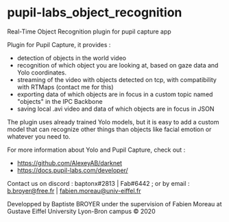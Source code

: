 # pupil-labs_object_recognition
Real-Time Object Recognition plugin for pupil capture app

Plugin for Pupil Capture, it provides : 
- detection of objects in the world video
- recognition of which object you are looking at, based on gaze data and Yolo coordinates.
- streaming of the video with objects detected on tcp, with compatibility with RTMaps (contact me for this)
- exporting data of which objects are in focus in a custom topic named "objects" in the IPC Backbone
- saving local .avi video and data of which objects are in focus in JSON

The plugin uses already trained Yolo models, but it is easy to add a custom model that can recognize other things than objects like facial emotion or whatever you need to.

For more information about Yolo and Pupil Capture, check out :
- https://github.com/AlexeyAB/darknet
- https://docs.pupil-labs.com/developer/

Contact us on discord : baptonx#2813 | Fab#6442 ; or by email : b.broyer@free.fr | fabien.moreau@univ-eiffel.fr

Developped by Baptiste BROYER under the supervision of Fabien Moreau at Gustave Eiffel University Lyon-Bron campus
© 2020
